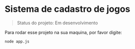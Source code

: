 # Sistema de cadastro de jogos</h1>

>  Status do projeto: Em desenvolvimento

Para rodar esse projeto na sua maquina, por favor digite:

```
node app.js
```
